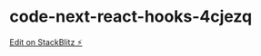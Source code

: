 # code-next-react-hooks-4cjezq

[Edit on StackBlitz ⚡️](https://stackblitz.com/edit/code-next-react-hooks-4cjezq)
